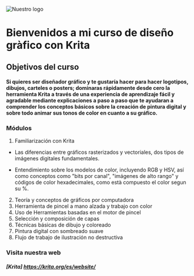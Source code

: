 ![Nuestro logo](https://encrypted-tbn0.gstatic.com/images?q=tbn:ANd9GcSgFyGj14WgL6NUhw_JbrJ9UmPisncUS5U4IQ6d3zAOwcx_hZiXVMCCqmI8_hANHXZWkyk&usqp=CAU "Logo Krita")
# Bienvenidos a mi curso de diseño gràfico con Krita

## Objetivos del curso
####  Si quieres ser diseñador gráfico y te gustaría hacer para hacer logotipos, dibujos, carteles o posters; dominaras rápidamente desde cero la herramienta Krita a través de una experiencia de aprendizaje fácil y agradable mediante explicaciones a paso a paso que te ayudaran a comprender los conceptos básicos sobre la creación de pintura digital y sobre todo animar sus tonos de color en cuanto a su gráfico.

### Módulos
1. Familiarización con Krita
- Las diferencias entre gráficos rasterizados y vectoriales, dos tipos de imágenes digitales fundamentales.

- Entendimiento sobre los modelos de color, incluyendo RGB y HSV, así como conceptos como "bits por canal", "imágenes de alto rango" y códigos de color hexadecimales, como està compuesto el color segun su %.

2. Teoría y conceptos de gráficos por computadora
3. Herramienta de pincel a mano alzada y trabajo con color
4. Uso de Herramientas basadas en el motor de pincel
5. Selección y composición de capas
6. Técnicas básicas de dibujo y coloreado
7. Pintura digital con sombreado suave
8. Flujo de trabajo de ilustración no destructiva

### Visita nuestra web
##### [Krita] https://krita.org/es/website/

